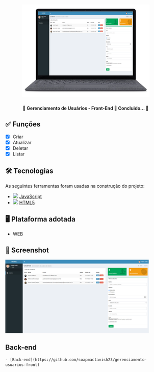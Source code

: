 <h1 align="center">
   <img src="logo.png" width="400">
</h1>

<h4 align="center"> 
	🚧 Gerenciamento de Usuários - Front-End 🚀 Concluido...  🚧
</h4>

## ✅ Funções

- [x] Criar
- [x] Atualizar
- [x] Deletar
- [x] Listar

## 🛠 Tecnologias

As seguintes ferramentas foram usadas na construção do projeto:

- <img src="https://cdn.jsdelivr.net/gh/devicons/devicon/icons/javascript/javascript-original.svg" heigth="20" width="20"/> [JavaScript](https://developer.mozilla.org/pt-BR/docs/Web/JavaScript)
- <img src="https://cdn.jsdelivr.net/gh/devicons/devicon/icons/html5/html5-original.svg" heigth="20" width="20"/> [HTML5](https://developer.mozilla.org/pt-BR/docs/Web/HTML)

## 🖥️ Plataforma adotada

  - WEB

## 📸 Screenshot

<p float="left">
	<img src="print1.PNG" width="450">
</p>

## Back-end
	
	- [Back-end](https://github.com/soapmactavish23/gerenciamento-usuarios-front)
	
